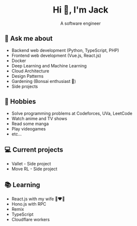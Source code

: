 <div align="center">
  <h1>Hi 👋, I'm Jack</h1>
  <p>A software engineer</p>
</div>

## 💬 Ask me about
- Backend web development (Python, TypeScript, PHP)<br>
- Frontend web development (Vue.js, React.js)<br>
- Docker<br>
- Deep Learning and Machine Learning<br>
- Cloud Architecture<br>
- Design Patterns<br>
- Gardening (Bonsai enthusiast 🌲)<br>
- Side projects<br>

## 📅 Hobbies
- Solve programming problems at Codeforces, UVa, LeetCode
- Watch anime and TV shows
- Read some manga
- Play videogames
- etc...

## 💻 Current projects
- Vallet - Side project
- Move RL - Side project

## 📚 Learning
- React.js with my wife 👩‍❤️‍👨
- Hono.js with RPC
- Remix
- TypeScript
- Cloudflare workers
